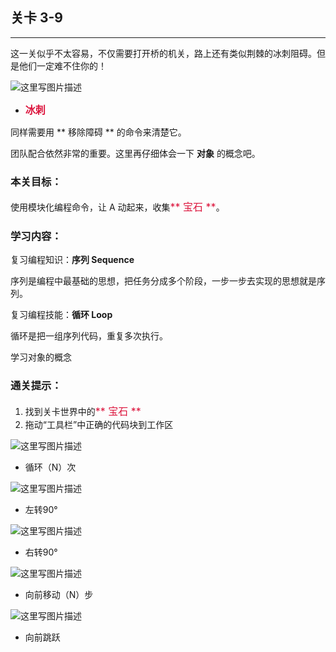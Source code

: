 ## 关卡 3-9

------
这一关似乎不太容易，不仅需要打开桥的机关，路上还有类似荆棘的冰刺阻碍。但是他们一定难不住你的！

 ![这里写图片描述](scene/image/obstacle2.png)
 - <font color=#DC143C size=3>**冰刺**</font>

同样需要用 ** 移除障碍 ** 的命令来清楚它。

团队配合依然非常的重要。这里再仔细体会一下 **对象** 的概念吧。
 
### 本关目标：
使用模块化编程命令，让 A 动起来，收集<font color=#DC143C size=3>** 宝石 **</font>。

### 学习内容：
复习编程知识：**序列 Sequence**

序列是编程中最基础的思想，把任务分成多个阶段，一步一步去实现的思想就是序列。

复习编程技能：**循环 Loop**

循环是把一组序列代码，重复多次执行。

学习对象的概念

### 通关提示：
1. 找到关卡世界中的<font color=#DC143C size=3>** 宝石 **</font>
2. 拖动“工具栏”中正确的代码块到工作区
 
 ![这里写图片描述](scene/image/repeat_times.png)
 - 循环（N）次
 
 ![这里写图片描述](scene/image/turn_left.png)
 - 左转90°
 
 ![这里写图片描述](scene/image/turn_right.png)
 - 右转90°
 
 ![这里写图片描述](scene/image/move_forward.png)
 - 向前移动（N）步
 
 ![这里写图片描述](scene/image/jump_forward.png)
 - 向前跳跃
 